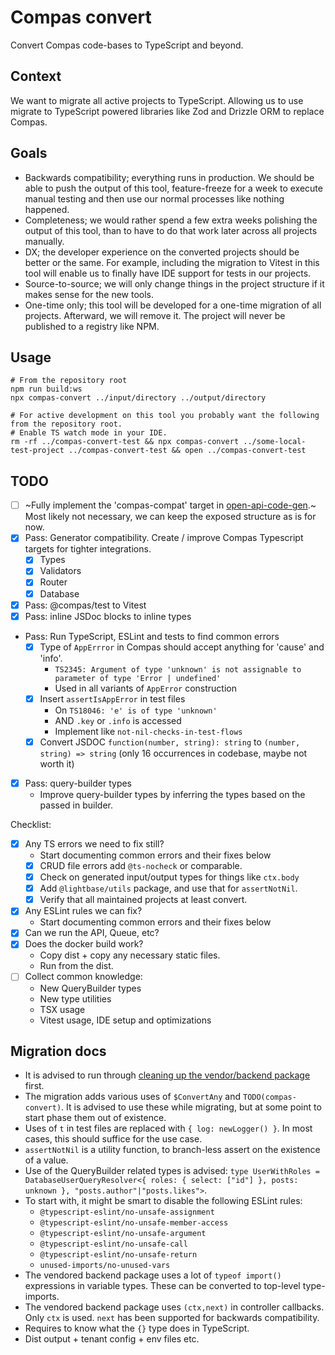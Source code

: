# Compas convert

Convert Compas code-bases to TypeScript and beyond.

## Context

We want to migrate all active projects to TypeScript. Allowing us to use migrate to
TypeScript powered libraries like Zod and Drizzle ORM to replace Compas.

## Goals

- Backwards compatibility; everything runs in production. We should be able to push the
  output of this tool, feature-freeze for a week to execute manual testing and then use
  our normal processes like nothing happened.
- Completeness; we would rather spend a few extra weeks polishing the output of this tool,
  than to have to do that work later across all projects manually.
- DX; the developer experience on the converted projects should be better or the same. For
  example, including the migration to Vitest in this tool will enable us to finally have
  IDE support for tests in our projects.
- Source-to-source; we will only change things in the project structure if it makes sense
  for the new tools.
- One-time only; this tool will be developed for a one-time migration of all projects.
  Afterward, we will remove it. The project will never be published to a registry like
  NPM.

## Usage

```shell
# From the repository root
npm run build:ws
npx compas-convert ../input/directory ../output/directory

# For active development on this tool you probably want the following from the repository root.
# Enable TS watch mode in your IDE.
rm -rf ../compas-convert-test && npx compas-convert ../some-local-test-project ../compas-convert-test && open ../compas-convert-test
```

## TODO

- [ ] ~Fully implement the 'compas-compat' target in
      [open-api-code-gen](../open-api-code-gen).~ Most likely not necessary, we can keep
      the exposed structure as is for now.
- [x] Pass: Generator compatibility. Create / improve Compas Typescript targets for
      tighter integrations.
  - [x] Types
  - [x] Validators
  - [x] Router
  - [x] Database
- [x] Pass: @compas/test to Vitest
- [x] Pass: inline JSDoc blocks to inline types
- Pass: Run TypeScript, ESLint and tests to find common errors
  - [x] Type of `AppErrror` in Compas should accept anything for 'cause' and 'info'.
    - `TS2345: Argument of type 'unknown' is not assignable to parameter of type 'Error | undefined'`
    - Used in all variants of `AppError` construction
  - [x] Insert `assertIsAppError` in test files
    - On `TS18046: 'e' is of type 'unknown'`
    - AND `.key` or `.info` is accessed
    - Implement like `not-nil-checks-in-test-flows`
  - [x] Convert JSDOC `function(number, string): string` to `(number, string) => string`
        (only 16 occurrences in codebase, maybe not worth it)
- [x] Pass: query-builder types
  - Improve query-builder types by inferring the types based on the passed in builder.

Checklist:

- [x] Any TS errors we need to fix still?
  - Start documenting common errors and their fixes below
  - [x] CRUD file errors add `@ts-nocheck` or comparable.
  - [x] Check on generated input/output types for things like `ctx.body`
  - [x] Add `@lightbase/utils` package, and use that for `assertNotNil`.
  - [x] Verify that all maintained projects at least convert.
- [x] Any ESLint rules we can fix?
  - Start documenting common errors and their fixes below
- [x] Can we run the API, Queue, etc?
- [x] Does the docker build work?
  - Copy dist + copy any necessary static files.
  - Run from the dist.
- [ ] Collect common knowledge:
  - New QueryBuilder types
  - New type utilities
  - TSX usage
  - Vitest usage, IDE setup and optimizations

## Migration docs

- It is advised to run through
  [cleaning up the vendor/backend package](docs/vendor-backend-package.md) first.
- The migration adds various uses of `$ConvertAny` and `TODO(compas-convert)`. It is
  advised to use these while migrating, but at some point to start phase them out of
  existence.
- Uses of `t` in test files are replaced with `{ log: newLogger() }`. In most cases, this
  should suffice for the use case.
- `assertNotNil` is a utility function, to branch-less assert on the existence of a value.
- Use of the QueryBuilder related types is advised:
  `type UserWithRoles = DatabaseUserQueryResolver<{ roles: { select: ["id"] }, posts: unknown }, "posts.author"|"posts.likes">`.
- To start with, it might be smart to disable the following ESLint rules:
  - `@typescript-eslint/no-unsafe-assignment`
  - `@typescript-eslint/no-unsafe-member-access`
  - `@typescript-eslint/no-unsafe-argument`
  - `@typescript-eslint/no-unsafe-call`
  - `@typescript-eslint/no-unsafe-return`
  - `unused-imports/no-unused-vars`
- The vendored backend package uses a lot of `typeof import()` expressions in variable
  types. These can be converted to top-level type-imports.
- The vendored backend package uses `(ctx,next)` in controller callbacks. Only `ctx` is
  used. `next` has been supported for backwards compatibility.
- Requires to know what the `{}` type does in TypeScript.
- Dist output + tenant config + env files etc.

